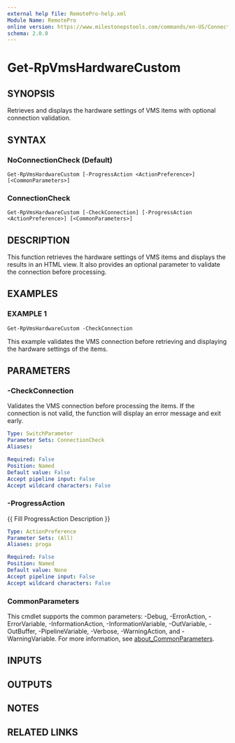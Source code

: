 ```yaml
---
external help file: RemotePro-help.xml
Module Name: RemotePro
online version: https://www.milestonepstools.com/commands/en-US/Connect-Vms/#description
schema: 2.0.0
---
```


# Get-RpVmsHardwareCustom

## SYNOPSIS
Retrieves and displays the hardware settings of VMS items with optional connection validation.

## SYNTAX

### NoConnectionCheck (Default)
```
Get-RpVmsHardwareCustom [-ProgressAction <ActionPreference>] [<CommonParameters>]
```

### ConnectionCheck
```
Get-RpVmsHardwareCustom [-CheckConnection] [-ProgressAction <ActionPreference>] [<CommonParameters>]
```

## DESCRIPTION
This function retrieves the hardware settings of VMS items and displays the results in an HTML view.
It also provides an optional parameter to validate the connection before processing.

## EXAMPLES

### EXAMPLE 1
```
Get-RpVmsHardwareCustom -CheckConnection
```

This example validates the VMS connection before retrieving and displaying the hardware settings of the items.

## PARAMETERS

### -CheckConnection
Validates the VMS connection before processing the items.
If the connection is not valid, the function will display an error message and exit early.

```yaml
Type: SwitchParameter
Parameter Sets: ConnectionCheck
Aliases:

Required: False
Position: Named
Default value: False
Accept pipeline input: False
Accept wildcard characters: False
```

### -ProgressAction
{{ Fill ProgressAction Description }}

```yaml
Type: ActionPreference
Parameter Sets: (All)
Aliases: proga

Required: False
Position: Named
Default value: None
Accept pipeline input: False
Accept wildcard characters: False
```

### CommonParameters
This cmdlet supports the common parameters: -Debug, -ErrorAction, -ErrorVariable, -InformationAction, -InformationVariable, -OutVariable, -OutBuffer, -PipelineVariable, -Verbose, -WarningAction, and -WarningVariable. For more information, see [about_CommonParameters](http://go.microsoft.com/fwlink/?LinkID=113216).

## INPUTS

## OUTPUTS

## NOTES

## RELATED LINKS
